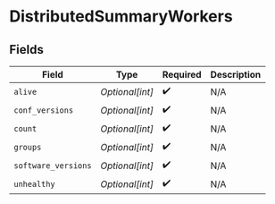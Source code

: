 # DistributedSummaryWorkers


## Fields

| Field               | Type                | Required            | Description         |
| ------------------- | ------------------- | ------------------- | ------------------- |
| `alive`             | *Optional[int]*     | :heavy_check_mark:  | N/A                 |
| `conf_versions`     | *Optional[int]*     | :heavy_check_mark:  | N/A                 |
| `count`             | *Optional[int]*     | :heavy_check_mark:  | N/A                 |
| `groups`            | *Optional[int]*     | :heavy_check_mark:  | N/A                 |
| `software_versions` | *Optional[int]*     | :heavy_check_mark:  | N/A                 |
| `unhealthy`         | *Optional[int]*     | :heavy_check_mark:  | N/A                 |